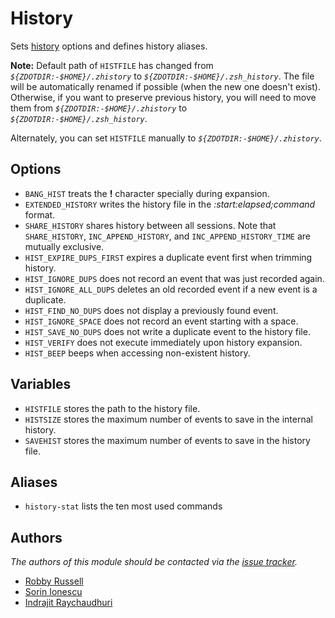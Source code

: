 # History

Sets [history][1] options and defines history aliases.

**Note:** Default path of `HISTFILE` has changed from *`${ZDOTDIR:-$HOME}/.zhistory`*
to *`${ZDOTDIR:-$HOME}/.zsh_history`*. The file will be automatically renamed if
possible (when the new one doesn't exist). Otherwise, if you want to preserve
previous history, you will need to move them from *`${ZDOTDIR:-$HOME}/.zhistory`*
to *`${ZDOTDIR:-$HOME}/.zsh_history`*.

Alternately, you can set `HISTFILE` manually to *`${ZDOTDIR:-$HOME}/.zhistory`*.

## Options

- `BANG_HIST` treats the **!** character specially during expansion.
- `EXTENDED_HISTORY` writes the history file in the *:start:elapsed;command* format.
- `SHARE_HISTORY` shares history between all sessions. Note that
  `SHARE_HISTORY`, `INC_APPEND_HISTORY`, and `INC_APPEND_HISTORY_TIME` are
  mutually exclusive.
- `HIST_EXPIRE_DUPS_FIRST` expires a duplicate event first when trimming history.
- `HIST_IGNORE_DUPS` does not record an event that was just recorded again.
- `HIST_IGNORE_ALL_DUPS` deletes an old recorded event if a new event is a duplicate.
- `HIST_FIND_NO_DUPS` does not display a previously found event.
- `HIST_IGNORE_SPACE` does not record an event starting with a space.
- `HIST_SAVE_NO_DUPS` does not write a duplicate event to the history file.
- `HIST_VERIFY` does not execute immediately upon history expansion.
- `HIST_BEEP` beeps when accessing non-existent history.

## Variables

- `HISTFILE` stores the path to the history file.
- `HISTSIZE` stores the maximum number of events to save in the internal history.
- `SAVEHIST` stores the maximum number of events to save in the history file.

## Aliases

- `history-stat` lists the ten most used commands

## Authors

*The authors of this module should be contacted via the [issue tracker][2].*

- [Robby Russell](https://github.com/robbyrussell)
- [Sorin Ionescu](https://github.com/sorin-ionescu)
- [Indrajit Raychaudhuri](https://github.com/indrajitr)

[1]: https://zsh.sourceforge.net/Guide/zshguide02.html#l16
[2]: https://github.com/sorin-ionescu/prezto/issues
